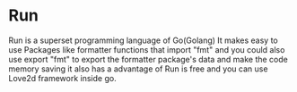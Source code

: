 # Run
Run is a superset programming language of Go(Golang) It makes easy to use Packages like formatter functions that import "fmt" and you could also use export "fmt" to export the formatter package's data and make the code memory saving it also has a advantage of Run is free and you can use Love2d framework inside go.
